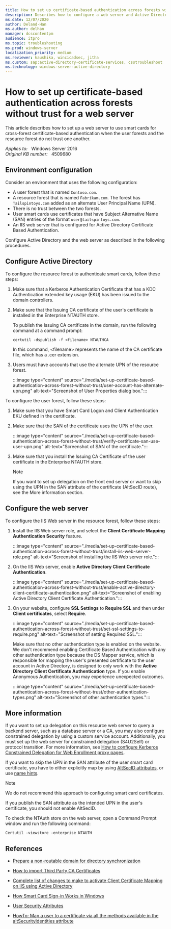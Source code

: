 ```yaml
---
title: How to set up certificate-based authentication across forests without trust for a web server
description: Describes how to configure a web server and Active Directory to use certificate authentication across forests without using forest trusts.
ms.date: 12/07/2020
author: Deland-Han
ms.author: delhan
manager: dcscontentpm
audience: itpro
ms.topic: troubleshooting
ms.prod: windows-server
localization_priority: medium
ms.reviewer: kaushika, wincicadsec, jitha
ms.custom: sap:active-directory-certificate-services, csstroubleshoot
ms.technology: windows-server-active-directory
---
```

# How to set up certificate-based authentication across forests without trust for a web server

This article describes how to set up a web server to use smart cards for cross-forest certificate-based authentication when the user forests and the resource forest do not trust one another.

_Applies to:_ &nbsp; Windows Server 2016  
_Original KB number:_ &nbsp; 4509680

## Environment configuration

Consider an environment that uses the following configuration:

- A user forest that is named `Contoso.com`.
- A resource forest that is named `Fabrikam.com`. The forest has `Tailspintoys.com` added as an alternate User Principal Name (UPN).
- There is no trust between the two forests.
- User smart cards use certificates that have Subject Alternative Name (SAN) entries of the format `user@tailspintoys.com`.
- An IIS web server that is configured for Active Directory Certificate Based Authentication.

Configure Active Directory and the web server as described in the following procedures.

## Configure Active Directory

To configure the resource forest to authenticate smart cards, follow these steps:

1. Make sure that a Kerberos Authentication Certificate that has a KDC Authentication extended key usage (EKU) has been issued to the domain controllers.
2. Make sure that the Issuing CA certificate of the user's certificate is installed in the Enterprise NTAUTH store.

    To publish the Issuing CA certificate in the domain, run the following command at a command prompt:

    ```console
    certutil -dspublish -f <filename> NTAUTHCA
    ```

    In this command, \<filename> represents the name of the CA certificate file, which has a .cer extension.

3. Users must have accounts that use the alternate UPN of the resource forest.

    :::image type="content" source="./media/set-up-certificate-based-authentication-across-forest-without-trust/user-account-has-alternate-upn.png" alt-text="Screenshot of User Properties dialog box.":::

To configure the user forest, follow these steps:

1. Make sure that you have Smart Card Logon and Client Authentication EKU defined in the certificate.
2. Make sure that the SAN of the certificate uses the UPN of the user.

    :::image type="content" source="./media/set-up-certificate-based-authentication-across-forest-without-trust/verify-certificate-san-use-user-upn.png" alt-text="Screenshot of SAN of the certificate.":::

3. Make sure that you install the Issuing CA Certificate of the user certificate in the Enterprise NTAUTH store.

    > [!NOTE]
    > If you want to set up delegation on the front end server or want to skip using the UPN in the SAN attribute of the certificate (AltSecID route), see the More information section.

## Configure the web server

To configure the IIS Web server in the resource forest, follow these steps:

1. Install the IIS Web server role, and select the **Client Certificate Mapping Authentication Security** feature.

    :::image type="content" source="./media/set-up-certificate-based-authentication-across-forest-without-trust/install-iis-web-server-role.png" alt-text="Screenshot of installing the IIS Web server role.":::

2. On the IIS Web server, enable **Active Directory Client Certificate Authentication**.

    :::image type="content" source="./media/set-up-certificate-based-authentication-across-forest-without-trust/enable-active-directory-client-certificate-authentication.png" alt-text="Screenshot of enabling Active Directory Client Certificate Authentication.":::

3. On your website, configure **SSL Settings** to **Require SSL** and then under **Client certificates**, select **Require**.

    :::image type="content" source="./media/set-up-certificate-based-authentication-across-forest-without-trust/set-ssl-settings-to-require.png" alt-text="Screenshot of setting Required SSL.":::

    Make sure that no other authentication type is enabled on the website. We don't recommend enabling Certificate Based Authentication with any other authentication type because the DS Mapper service, which is responsible for mapping the user's presented certificate to the user account in Active Directory, is designed to only work with the **Active Directory Client Certificate Authentication** type. If you enable Anonymous Authentication, you may experience unexpected outcomes.  

    :::image type="content" source="./media/set-up-certificate-based-authentication-across-forest-without-trust/other-authentication-types.png" alt-text="Screenshot of other authentication types.":::

## More information

If you want to set up delegation on this resource web server to query a backend server, such as a database server or a CA, you may also configure constrained delegation by using a custom service account. Additionally, you must set up the web server for constrained delegation (S4U2Self) or protocol transition. For more information, see [How to configure Kerberos Constrained Delegation for Web Enrollment proxy pages](/troubleshoot/windows-server/identity/configure-kerberos-constrained-delegation).

If you want to skip the UPN in the SAN attribute of the user smart card certificate, you have to either explicitly map by using [AltSecID attributes](/previous-versions/dotnet/articles/bb905527%28v=msdn.10%29#BKMK_ClientCertificate.), or use [name hints](/previous-versions/windows/it-pro/windows-server-2008-R2-and-2008/ff404287%28v=ws.10%29).

> [!NOTE]
> We do not recommend this approach to configuring smart card certificates.

If you publish the SAN attribute as the intended UPN in the user's certificate, you should not enable AltSecID.

To check the NTAuth store on the web server, open a Command Prompt window and run the following command:

```console
Certutil -viewstore -enterprise NTAUTH
```

## References

- [Prepare a non-routable domain for directory synchronization](/microsoft-365/enterprise/prepare-a-non-routable-domain-for-directory-synchronization)

- [How to import Third Party CA Certificates](/troubleshoot/windows-server/windows-security/import-third-party-ca-to-enterprise-ntauth-store)

- [Complete list of changes to make to activate Client Certificate Mapping on IIS using Active Directory](/archive/blogs/friis/the-complete-list-of-changes-to-make-to-activate-client-certificate-mapping-on-iis-using-active-directory)

- [How Smart Card Sign-in Works in Windows](/windows/security/identity-protection/smart-cards/smart-card-how-smart-card-sign-in-works-in-windows)

- [User Security Attributes](/windows/win32/ad/security-properties)

- [HowTo: Map a user to a certificate via all the methods available in the altSecurityIdentities attribute](/archive/blogs/spatdsg/howto-map-a-user-to-a-certificate-via-all-the-methods-available-in-the-altsecurityidentities-attribute)
